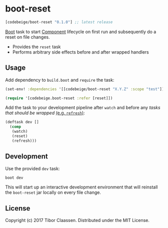 # boot-reset

```clojure
[codebeige/boot-reset "0.1.0"] ;; latest release
```

[Boot][1] task to start [Component][2] lifecycle on first run and subsequently
do a reset on file changes.

* Provides the `reset` task
* Performs arbitrary side effects before and after wrapped handlers


## Usage

Add dependency to `build.boot` and `require` the task:

```clj
(set-env! :dependencies '[[codebeige/boot-reset "X.Y.Z" :scope "test"]])

(require '[codebeige.boot-reset :refer [reset]])
```
Add the task to your development pipeline after `watch` and before any
*tasks that should be wrapped* [(e.g. `refresh`)][3]:

```clj
(deftask dev []
  (comp
   (watch)
   (reset)
   (refresh)))
```


## Development

Use the provided `dev` task:

```sh
boot dev
```

This will start up an interactive development environment that will reinstall
the `boot-reset` jar locally on every file change.


## License

Copyright (c) 2017 Tibor Claassen. Distributed under the MIT License.

[1]: https://github.com/boot-clj/boot
[2]: https://github.com/stuartsierra/component
[3]: https://github.com/samestep/boot-refresh
